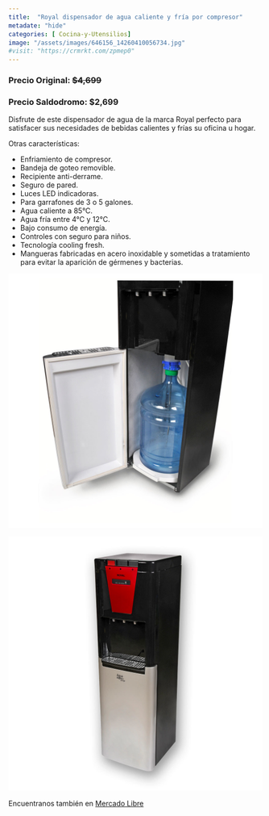 ```yaml
---
title:  "Royal dispensador de agua caliente y fría por compresor"
metadate: "hide"
categories: [ Cocina-y-Utensilios]
image: "/assets/images/646156_14260410056734.jpg"
#visit: "https://crmrkt.com/zpmep0"
---
```


### Precio Original:  ~~$4,699~~
### Precio Saldodromo:  $2,699

Disfrute de este dispensador de agua de la marca Royal perfecto para satisfacer sus necesidades de bebidas calientes y frías su oficina u hogar.

Otras características:
- Enfriamiento de compresor.
- Bandeja de goteo removible.
- Recipiente anti-derrame.
- Seguro de pared.
- Luces LED indicadoras.
- Para garrafones de 3 o 5 galones.
- Agua caliente a 85°C.
- Agua fría entre 4°C y 12°C.
- Bajo consumo de energía.
- Controles con seguro para niños.
- Tecnología cooling fresh.
- Mangueras fabricadas en acero inoxidable y sometidas a tratamiento para evitar la aparición de gérmenes y bacterias.


![img-2](../assets/images/646156_14260409925662.jpg)

![img-3](../assets/images/646156_14260409991198.jpg)

Encuentranos también en [Mercado Libre](https://articulo.mercadolibre.com.mx/MLM-855518481-dispensador-de-agua-marca-royal-_JM)
